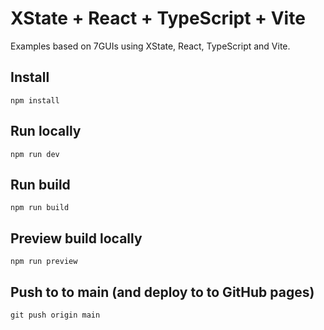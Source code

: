 # XState + React + TypeScript + Vite

Examples based on 7GUIs using XState, React, TypeScript and Vite.

## Install

`npm install`

## Run locally

`npm run dev`

## Run build

`npm run build`

## Preview build locally

`npm run preview`

## Push to to main (and deploy to to GitHub pages)

`git push origin main`
